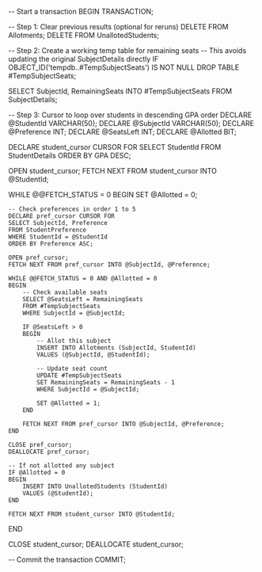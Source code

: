-- Start a transaction
BEGIN TRANSACTION;

-- Step 1: Clear previous results (optional for reruns)
DELETE FROM Allotments;
DELETE FROM UnallotedStudents;

-- Step 2: Create a working temp table for remaining seats
-- This avoids updating the original SubjectDetails directly
IF OBJECT_ID('tempdb..#TempSubjectSeats') IS NOT NULL
    DROP TABLE #TempSubjectSeats;

SELECT SubjectId, RemainingSeats
INTO #TempSubjectSeats
FROM SubjectDetails;

-- Step 3: Cursor to loop over students in descending GPA order
DECLARE @StudentId VARCHAR(50);
DECLARE @SubjectId VARCHAR(50);
DECLARE @Preference INT;
DECLARE @SeatsLeft INT;
DECLARE @Allotted BIT;

DECLARE student_cursor CURSOR FOR
SELECT StudentId
FROM StudentDetails
ORDER BY GPA DESC;

OPEN student_cursor;
FETCH NEXT FROM student_cursor INTO @StudentId;

WHILE @@FETCH_STATUS = 0
BEGIN
    SET @Allotted = 0;

    -- Check preferences in order 1 to 5
    DECLARE pref_cursor CURSOR FOR
    SELECT SubjectId, Preference
    FROM StudentPreference
    WHERE StudentId = @StudentId
    ORDER BY Preference ASC;

    OPEN pref_cursor;
    FETCH NEXT FROM pref_cursor INTO @SubjectId, @Preference;

    WHILE @@FETCH_STATUS = 0 AND @Allotted = 0
    BEGIN
        -- Check available seats
        SELECT @SeatsLeft = RemainingSeats
        FROM #TempSubjectSeats
        WHERE SubjectId = @SubjectId;

        IF @SeatsLeft > 0
        BEGIN
            -- Allot this subject
            INSERT INTO Allotments (SubjectId, StudentId)
            VALUES (@SubjectId, @StudentId);

            -- Update seat count
            UPDATE #TempSubjectSeats
            SET RemainingSeats = RemainingSeats - 1
            WHERE SubjectId = @SubjectId;

            SET @Allotted = 1;
        END

        FETCH NEXT FROM pref_cursor INTO @SubjectId, @Preference;
    END

    CLOSE pref_cursor;
    DEALLOCATE pref_cursor;

    -- If not allotted any subject
    IF @Allotted = 0
    BEGIN
        INSERT INTO UnallotedStudents (StudentId)
        VALUES (@StudentId);
    END

    FETCH NEXT FROM student_cursor INTO @StudentId;
END

CLOSE student_cursor;
DEALLOCATE student_cursor;

-- Commit the transaction
COMMIT;
